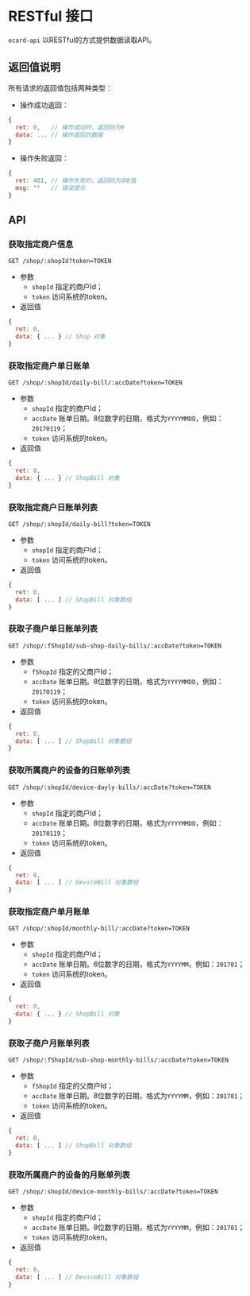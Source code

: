 # RESTful 接口
`ecard-api` 以RESTful的方式提供数据读取API。

## 返回值说明
所有请求的返回值包括两种类型：
- 操作成功返回：
```javascript
{
  ret: 0,   // 操作成功时，返回码为0
  data: ... // 操作返回的数据
}
```
- 操作失败返回：
```javascript
{
  ret: 401, // 操作失败时，返回码为非0值
  msg: ""   // 错误提示
}
```

## API
### 获取指定商户信息
`GET /shop/:shopId?token=TOKEN`

- 参数
  - `shopId` 指定的商户Id；
  - `token` 访问系统的token。
- 返回值
```javascript
{
  ret: 0,
  data: { ... } // Shop 对象
}
```

### 获取指定商户单日账单
`GET /shop/:shopId/daily-bill/:accDate?token=TOKEN`

- 参数
  - `shopId` 指定的商户Id；
  - `accDate` 账单日期。8位数字的日期，格式为`YYYYMMDD`，例如：`20170119`；
  - `token` 访问系统的token。
- 返回值
```javascript
{
  ret: 0,
  data: { ... } // ShopBill 对象
}
```

### 获取指定商户日账单列表
`GET /shop/:shopId/daily-bill?token=TOKEN`

- 参数
  - `shopId` 指定的商户Id；
  - `token` 访问系统的token。
- 返回值
```javascript
{
  ret: 0,
  data: [ ... ] // ShopBill 对象数组
}
```

### 获取子商户单日账单列表
`GET /shop/:fShopId/sub-shop-daily-bills/:accDate?token=TOKEN`

- 参数
  - `fShopId` 指定的父商户Id；
  - `accDate` 账单日期。8位数字的日期，格式为`YYYYMMDD`，例如：`20170119`；
  - `token` 访问系统的token。
- 返回值
```javascript
{
  ret: 0,
  data: [ ... ] // ShopBill 对象数组
}
```
### 获取所属商户的设备的日账单列表
`GET /shop/:shopId/device-dayly-bills/:accDate?token=TOKEN`

- 参数
  - `shopId` 指定的商户Id；
  - `accDate` 账单日期。8位数字的日期，格式为`YYYYMMDD`，例如：`20170119`；
  - `token` 访问系统的token。
- 返回值
```javascript
{
  ret: 0,
  data: [ ... ] // DeviceBill 对象数组
}
```

### 获取指定商户单月账单
`GET /shop/:shopId/monthly-bill/:accDate?token=TOKEN`

- 参数
  - `shopId` 指定的商户Id；
  - `accDate` 账单日期。6位数字的日期，格式为`YYYYMM`，例如：`201701`；
  - `token` 访问系统的token。
- 返回值
```javascript
{
  ret: 0,
  data: { ... } // ShopBill 对象
}
```

### 获取子商户月账单列表
`GET /shop/:fShopId/sub-shop-monthly-bills/:accDate?token=TOKEN`

- 参数
  - `fShopId` 指定的父商户Id；
  - `accDate` 账单日期。8位数字的日期，格式为`YYYYMM`，例如：`201701`；
  - `token` 访问系统的token。
- 返回值
```javascript
{
  ret: 0,
  data: [ ... ] // ShopBill 对象数组
}
```
### 获取所属商户的设备的月账单列表
`GET /shop/:shopId/device-monthly-bills/:accDate?token=TOKEN`

- 参数
  - `shopId` 指定的商户Id；
  - `accDate` 账单日期。8位数字的日期，格式为`YYYYMM`，例如：`201701`；
  - `token` 访问系统的token。
- 返回值
```javascript
{
  ret: 0,
  data: [ ... ] // DeviceBill 对象数组
}
```
